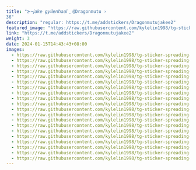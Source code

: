```yaml
---
title: "⊱➛𝘫𝘢𝘬𝘦 𝘨𝘺𝘭𝘭𝘦𝘯𝘩𝘢𝘢𝘭 ִֶָ @Dragonmutu ›
36"
description: "regular: https://t.me/addstickers/Dragonmutujakee2"
featured_image: "https://raw.githubusercontent.com/kylelin1998/tg-sticker-spreading-worldwide-images/main/img/0f7d2bab-02f9-412a-9aea-2c8f90baa7b5.jpg"
link: "https://t.me/addstickers/Dragonmutujakee2"
weight: 3
date: 2024-01-15T14:43:43+08:00
images:
  - https://raw.githubusercontent.com/kylelin1998/tg-sticker-spreading-worldwide-images/main/img/0f7d2bab-02f9-412a-9aea-2c8f90baa7b5.jpg
  - https://raw.githubusercontent.com/kylelin1998/tg-sticker-spreading-worldwide-images/main/img/4a8adb2c-1e66-4805-9325-8ce7d209d65d.jpg
  - https://raw.githubusercontent.com/kylelin1998/tg-sticker-spreading-worldwide-images/main/img/a4767bd0-1715-42cd-ada4-4d2c8eb84064.jpg
  - https://raw.githubusercontent.com/kylelin1998/tg-sticker-spreading-worldwide-images/main/img/94cb6118-3175-47fe-93e6-d311852b2d56.jpg
  - https://raw.githubusercontent.com/kylelin1998/tg-sticker-spreading-worldwide-images/main/img/5658a29d-32d1-4dcd-8159-685059abb08f.jpg
  - https://raw.githubusercontent.com/kylelin1998/tg-sticker-spreading-worldwide-images/main/img/040bb971-d594-4e82-9767-2b334eb8134a.jpg
  - https://raw.githubusercontent.com/kylelin1998/tg-sticker-spreading-worldwide-images/main/img/fc04339c-c5e0-451e-88b3-58c359df6a1e.jpg
  - https://raw.githubusercontent.com/kylelin1998/tg-sticker-spreading-worldwide-images/main/img/68d08f02-09e9-4dff-bc87-bf813000ffc0.jpg
  - https://raw.githubusercontent.com/kylelin1998/tg-sticker-spreading-worldwide-images/main/img/663ce0c2-ed0f-4375-8635-5ecd264e8271.jpg
  - https://raw.githubusercontent.com/kylelin1998/tg-sticker-spreading-worldwide-images/main/img/28ea4944-c891-4470-a43e-9e6b0e87d28b.jpg
  - https://raw.githubusercontent.com/kylelin1998/tg-sticker-spreading-worldwide-images/main/img/efa516f2-8570-4b8f-9514-3cea21ee2f3c.jpg
  - https://raw.githubusercontent.com/kylelin1998/tg-sticker-spreading-worldwide-images/main/img/400dc150-cc6e-48ff-895e-a6655f0f9d54.jpg
  - https://raw.githubusercontent.com/kylelin1998/tg-sticker-spreading-worldwide-images/main/img/f49e0cb6-63e8-43d8-ab14-7176e0ef1823.jpg
  - https://raw.githubusercontent.com/kylelin1998/tg-sticker-spreading-worldwide-images/main/img/1bc29670-4bec-43bb-b354-4e3b3f92961b.jpg
  - https://raw.githubusercontent.com/kylelin1998/tg-sticker-spreading-worldwide-images/main/img/6e08060f-0b37-4b59-af88-3c77a8caff3c.jpg
  - https://raw.githubusercontent.com/kylelin1998/tg-sticker-spreading-worldwide-images/main/img/56e88844-fafa-4cd3-91f2-9efcdd05c206.jpg
  - https://raw.githubusercontent.com/kylelin1998/tg-sticker-spreading-worldwide-images/main/img/6387b6ee-5d82-4173-b8de-fce4dcfc55de.jpg
  - https://raw.githubusercontent.com/kylelin1998/tg-sticker-spreading-worldwide-images/main/img/39bd1797-1fb0-4320-ac67-e44bb4c112f5.jpg
  - https://raw.githubusercontent.com/kylelin1998/tg-sticker-spreading-worldwide-images/main/img/58c8140f-e5d4-4567-bcd6-96086639ee3b.jpg
  - https://raw.githubusercontent.com/kylelin1998/tg-sticker-spreading-worldwide-images/main/img/efe5b345-8426-4778-99d0-0ae0e950570e.jpg
---
```

